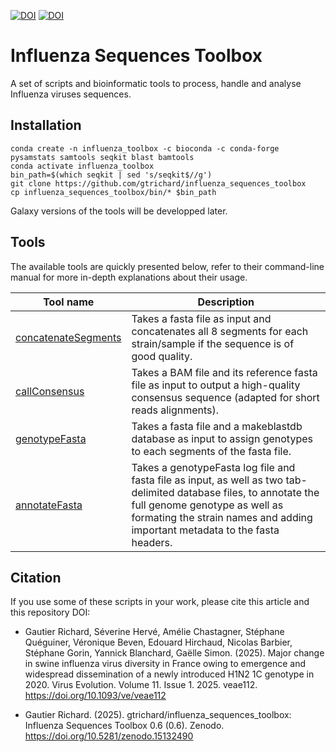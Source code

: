 [![DOI](https://zenodo.org/badge/DOI/10.1093/ve/veae112.svg)](https://academic.oup.com/ve/article/11/1/veae112/7924081) [![DOI](https://zenodo.org/badge/DOI/10.5281/zenodo.15132490.svg)](https://doi.org/10.5281/zenodo.15132490)



# Influenza Sequences Toolbox
A set of scripts and bioinformatic tools to process, handle and analyse Influenza viruses sequences.

## Installation

```
conda create -n influenza_toolbox -c bioconda -c conda-forge pysamstats samtools seqkit blast bamtools
conda activate influenza_toolbox
bin_path=$(which seqkit | sed 's/seqkit$//g')
git clone https://github.com/gtrichard/influenza_sequences_toolbox
cp influenza_sequences_toolbox/bin/* $bin_path
```

Galaxy versions of the tools will be developped later.


## Tools

The available tools are quickly presented below, refer to their command-line manual for more in-depth explanations about their usage.

| Tool name         | Description                                          |
| ----------------- | ---------------------------------------------------- |
| [concatenateSegments] | Takes a fasta file as input and concatenates all 8 segments for each strain/sample if the sequence is of good quality. |
| [callConsensus] | Takes a BAM file and its reference fasta file as input to output a high-quality consensus sequence (adapted for short reads alignments). |
| [genotypeFasta] | Takes a fasta file and a makeblastdb database as input to assign genotypes to each segments of the fasta file. |
| [annotateFasta] | Takes a genotypeFasta log file and fasta file as input, as well as two tab-delimited database files, to annotate the full genome genotype as well as formating the strain names and adding important metadata to the fasta headers. |

[seqkit]: https://bioinf.shenwei.me/seqkit/
[blast]: https://www.biostars.org/p/266983/
[concatenateSegments]: https://github.com/gtrichard/influenza_sequences_toolbox/blob/main/bin/concatenateSegments
[callConsensus]: https://github.com/gtrichard/influenza_sequences_toolbox/blob/main/bin/callConsensus
[genotypeFasta]: https://github.com/gtrichard/influenza_sequences_toolbox/blob/main/bin/genotypeFasta
[annotateFasta]: https://github.com/gtrichard/influenza_sequences_toolbox/blob/main/bin/annotateFasta


## Citation

If you use some of these scripts in your work, please cite this article and this repository DOI:

- Gautier Richard, Séverine Hervé, Amélie Chastagner, Stéphane Quéguiner, Véronique Beven, Edouard Hirchaud, Nicolas Barbier, Stéphane Gorin, Yannick Blanchard, Gaëlle Simon. (2025). Major change in swine influenza virus diversity in France owing to emergence and widespread dissemination of a newly introduced H1N2 1C genotype in 2020. Virus Evolution. Volume 11. Issue 1. 2025. veae112. https://doi.org/10.1093/ve/veae112

- Gautier Richard. (2025). gtrichard/influenza_sequences_toolbox: Influenza Sequences Toolbox 0.6 (0.6). Zenodo. https://doi.org/10.5281/zenodo.15132490
